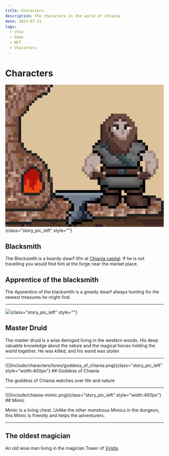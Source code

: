 ```yaml
---
title: Characters
description: The characters in the world of chiania
date: 2022-07-21
tags:
  - Chia
  - Game
  - NFT
  - Characters
---
```


# Characters

![](include/blacksmith.png){class="story_pic_left" style=""}
## Blacksmith

The Blacksmith is a beardy dwarf lifin at [Chiania capital](world/salvia/01_viridis_main_city.md). If he is not travelling you would find him at the forge near the market place. 

## Apprentice of the blacksmith

The Apprentice of the blacksmith is a greedy dwarf always hunting for the newest treasures he might find.

<hr style="clear:both">

![](https://cdn.discordapp.com/attachments/995496698086432838/998028636391215204/Druid.png){class="story_pic_left" style=""}
## Master Druid

The master druid is a wise demigod living in the western woods. His deep valuable knowledge about the nature and the magical forces holding the world together. He was killed, and his wand was stolen

[](#goddess-of-chiania)

<hr style="clear:both">
![](include/characters/lores/goddess_of_chiania.png){class="story_pic_left" style="width:400px"}
## Goddess of Chiania

The goddess of Chiania watches over life and nature

<hr style="clear:both">
![](include/chiania-mimic.png){class="story_pic_left" style="width:400px"}
## Mimic

Mimic is a living chest. Unlike the other monstrous Mimics in the dungeon, this Mimic is friendly and helps the adventurers.
<hr style="clear:both">

## The oldest magician

An old wise man living in the magician Tower of [Viridis](world/salvia/01_viridis_main_city.md)




